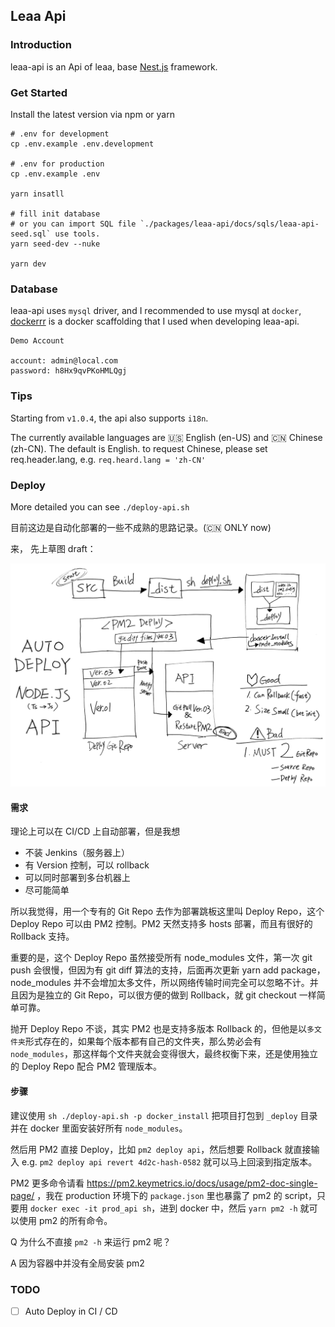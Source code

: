 ## Leaa Api

### Introduction

leaa-api is an Api of leaa, base [Nest.js](https://github.com/nestjs/nest) framework.

### Get Started

Install the latest version via npm or yarn

```shell script
# .env for development
cp .env.example .env.development

# .env for production
cp .env.example .env

yarn insatll

# fill init database
# or you can import SQL file `./packages/leaa-api/docs/sqls/leaa-api-seed.sql` use tools.
yarn seed-dev --nuke

yarn dev
```

### Database

leaa-api uses `mysql` driver, and I recommended to use mysql at `docker`, [dockerrr](https://github.com/SolidZORO/dockerrr) is a docker scaffolding that I used when developing leaa-api.

```
Demo Account

account: admin@local.com
password: h8Hx9qvPKoHMLQgj
```

### Tips

Starting from `v1.0.4`, the api also supports `i18n`.

The currently available languages are 🇺🇸 English (en-US) and 🇨🇳 Chinese (zh-CN). The default is English. to request Chinese, please set req.header.lang, e.g. `req.heard.lang = 'zh-CN'`

### Deploy

More detailed you can see `./deploy-api.sh`

目前这边是自动化部署的一些不成熟的思路记录。(🇨🇳 ONLY now)

来， 先上草图 draft：

![node-js-api-auto-deploy](./docs/images/node-js-api-auto-deploy.jpg)

#### 需求

理论上可以在 CI/CD 上自动部署，但是我想

- 不装 Jenkins（服务器上）
- 有 Version 控制，可以 rollback
- 可以同时部署到多台机器上
- 尽可能简单

所以我觉得，用一个专有的 Git Repo 去作为部署跳板这里叫 Deploy Repo，这个 Deploy Repo 可以由 PM2 控制。PM2 天然支持多 hosts 部署，而且有很好的 Rollback 支持。

重要的是，这个 Deploy Repo 虽然接受所有 node_modules 文件，第一次 git push 会很慢，但因为有 git diff 算法的支持，后面再次更新 yarn add package，node_modules 并不会增加太多文件，所以网络传输时间完全可以忽略不计。并且因为是独立的 Git Repo，可以很方便的做到 Rollback，就 git checkout 一样简单可靠。

抛开 Deploy Repo 不谈，其实 PM2 也是支持多版本 Rollback 的，但他是以`多文件夹`形式存在的，如果每个版本都有自己的文件夹，那么势必会有 `node_modules`，那这样每个文件夹就会变得很大，最终权衡下来，还是使用独立的 Deploy Repo 配合 PM2 管理版本。

#### 步骤

建议使用 `sh ./deploy-api.sh -p docker_install` 把项目打包到 `_deploy` 目录并在 docker 里面安装好所有 `node_modules`。

然后用 PM2 直接 Deploy，比如 `pm2 deploy api`，然后想要 Rollback 就直接输入 e.g. `pm2 deploy api revert 4d2c-hash-0582` 就可以马上回滚到指定版本。

PM2 更多命令请看 https://pm2.keymetrics.io/docs/usage/pm2-doc-single-page/ ，我在 production 环境下的 `package.json` 里也暴露了 pm2 的 script，只要用 `docker exec -it prod_api sh`，进到 docker 中，然后 `yarn pm2 -h` 就可以使用 pm2 的所有命令。

Q 为什么不直接 `pm2 -h` 来运行 pm2 呢？

A 因为容器中并没有全局安装 pm2

### TODO

- [ ] Auto Deploy in CI / CD
